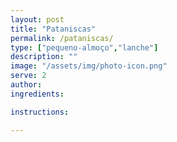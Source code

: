 ```yaml
---
layout: post
title: "Pataniscas"
permalink: /pataniscas/
type: ["pequeno-almoço","lanche"]
description: ""
image: "/assets/img/photo-icon.png"
serve: 2
author: 
ingredients:

instructions:

---
```

